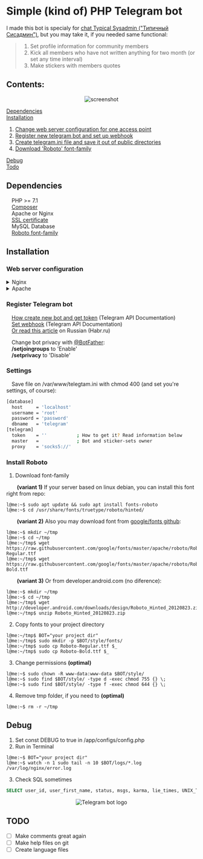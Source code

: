# Simple (kind of) PHP Telegram bot
I made this bot is specialy for [chat Typical Sysadmin ("Типичный Сисадмин")](https://t.me/sysodmins_chat), but you may take it, if you needed same functional:

>1. Set profile information for community members
>2. Kick all members who have not written anything for two month (or set any time interval)
>3. Make stickers with members quotes

## Contents:
<p align="center">
  <img src="https://github.com/junkymonk3y/TS-telegram-bot/raw/master/docs/screen.png?raw=true" alt="screenshot"/>
</p>  

[Dependencies](#dependencies)  
[Installation](#installation)
  1. [Change web server configuration for one access point](#web-server-configuration)
  2. [Register new telegram bot and set up webhook](#register-telegram-bot)
  3. [Create telegram.ini file and save it out of public directories](#settings)
  4. [Download 'Roboto' font-family](#install-roboto)

[Debug](#debug)  
[Todo](#todo)

## Dependencies
&ensp;&ensp;PHP >= 7.1  
&ensp;&ensp;[Composer](https://getcomposer.org/doc/00-intro.md#installation-linux-unix-macos)  
&ensp;&ensp;Apache or Nginx  
&ensp;&ensp;[SSL certificate](https://letsencrypt.org)  
&ensp;&ensp;MySQL Database  
&ensp;&ensp;[Roboto font-family](#install-roboto)

## Installation
### Web server configuration
<details>
  <summary>Nginx</summary>
  
  /etc/nginx/sites-available/Site.conf sample (with PHP-FPM)
  
```
server {
  server_name youre-domain.com;
  set $docroot "/var/www/host";
  root $docroot;
  index index.php;
  access_log off;

  location ~ /\. { deny all; }

  location / {
    include fastcgi_params;
    fastcgi_pass unix:/var/run/php/php7.2-fpm.sock;
    fastcgi_param SCRIPT_FILENAME $docroot/index.php;
 }

  listen 443 ssl;
  ssl_certificate /etc/letsencrypt/live/youre-domain.com/fullchain.pem;
  ssl_certificate_key /etc/letsencrypt/live/youre-domain.com/privkey.pem;
  include /etc/letsencrypt/options-ssl-nginx.conf;
  ssl_dhparam /etc/letsencrypt/ssl-dhparams.pem;
}

server {
  if ($host = youre-domain.com) {
    return 301 https://$host$request_uri;
  }

  listen 80;
  server_name youre-domain.com;
  return 404;
}
```

</details>

<details>
  <summary>Apache</summary>

  ./.htaccess sample

```
RewriteEngine On
RewriteCond %{HTTP:X-Forwarded-Proto} !=https
RewriteRule .* https://%{HTTP_HOST}%{REQUEST_URI} [R=302,L]
RewriteCond %{REQUEST_URI} !^/
RewriteRule ^(.*)$ /$1 [L]

Order Deny,Allow
Deny from all
Satisfy any
```

</details>

### Register Telegram bot
&ensp;&ensp;[How create new bot and get token](https://core.telegram.org/bots#3-how-do-i-create-a-bot) (Telegram API Documentation)  
&ensp;&ensp;[Set webhook](https://core.telegram.org/bots/api#setwebhook) (Telegram API Documentation)  
&ensp;&ensp;[Or read this article](https://habr.com/ru/post/347482) on Russian (Habr.ru)  

&ensp;&ensp;Change bot privacy with [@BotFather](https://t.me/BotFather):  
&ensp;&ensp;**/setjoingroups** to 'Enable'  
&ensp;&ensp;**/setprivacy** to 'Disable'

### Settings
&ensp;&ensp;Save file on /var/www/telegtam.ini with chmod 400 (and set you're settings, of course):
```bash
[database]
  host     = 'localhost'
  username = 'root'
  password = 'password'
  dbname   = 'telegram'
[telegram]
  token    = ''           ; How to get it? Read information below
  master   =              ; Bot and sticker-sets owner
  proxy    = 'socks5://'
```

### Install Roboto
1. Download font-family

&ensp;&ensp;&ensp;&ensp;**(variant 1)** If your server based on linux debian, you can install this font right from repo:
```console
l@me:~$ sudo apt update && sudo apt install fonts-roboto
l@me:~$ cd /usr/share/fonts/truetype/roboto/hinted/
```
&ensp;&ensp;&ensp;&ensp;**(variant 2)** Also you may download font from [google/fonts github](https://github.com/google/fonts/blob/master/apache/roboto):
```console
l@me:~$ mkdir ~/tmp
l@me:~$ cd ~/tmp
l@me:~/tmp$ wget https://raw.githubusercontent.com/google/fonts/master/apache/roboto/Roboto-Regular.ttf
l@me:~/tmp$ wget https://raw.githubusercontent.com/google/fonts/master/apache/roboto/Roboto-Bold.ttf
```
&ensp;&ensp;&ensp;&ensp;**(variant 3)** Or from developer.android.com (no diference):
```console
l@me:~$ mkdir ~/tmp
l@me:~$ cd ~/tmp
l@me:~/tmp$ wget http://developer.android.com/downloads/design/Roboto_Hinted_20120823.zip
l@me:~/tmp$ unzip Roboto_Hinted_20120823.zip
```

2. Copy fonts to your project directory
```console
l@me:~/tmp$ BOT="your project dir"
l@me:~/tmp$ sudo mkdir -p $BOT/style/fonts/ 
l@me:~/tmp$ sudo cp Roboto-Regular.ttf $_
l@me:~/tmp$ sudo cp Roboto-Bold.ttf $_
```

3. Change permissions **(optimal)**
```console
l@me:~$ sudo chown -R www-data:www-data $BOT/style/
l@me:~$ sudo find $BOT/style/ -type d -exec chmod 755 {} \;
l@me:~$ sudo find $BOT/style/ -type f -exec chmod 644 {} \;
```
4. Remove tmp folder, if you need to **(optimal)**
```console
l@me:~$ rm -r ~/tmp
```

## Debug
1. Set const DEBUG to true in /app/configs/config.php
2. Run in Terminal
```console
l@me:~$ BOT="your project dir"
l@me:~$ watch -n 1 sudo tail -n 10 $BOT/logs/*.log /var/log/nginx/error.log
```
3. Check SQL sometimes
```sql
SELECT user_id, user_first_name, status, msgs, karma, lie_times, UNIX_TIMESTAMP(last_seen), user_bio AS last_seen FROM table ORDER BY msgs DESC;
```

<p align="center">
  <img src="https://github.com/junkymonk3y/TS-telegram-bot/raw/master/docs/git_logo.png?raw=true" alt="Telegram bot logo"/>
</p>  

## TODO
- [ ] Make comments great again  
- [ ] Make help files on git  
- [ ] Create language files
